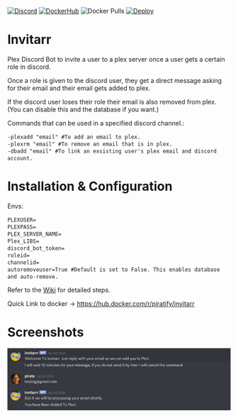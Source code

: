 [![Discord](https://img.shields.io/discord/708829995744755822?color=7289DA&label=Discord&style=for-the-badge&logo=discord)](https://discord.gg/vcxCytN) 
[![DockerHub](https://img.shields.io/badge/Docker-Hub-%23099cec?style=for-the-badge&logo=docker)](https://hub.docker.com/r/piratify/invitarr)
![Docker Pulls](https://img.shields.io/docker/pulls/piratify/invitarr?color=099cec&style=for-the-badge)
[![Deploy](https://img.shields.io/badge/%E2%86%91_Deploy_to-Heroku-7056bf.svg?style=flat-square)](https://dashboard.heroku.com/new?template=https://github.com/Sleepingpirates/Invitarr-Heroku)
# Invitarr
Plex Discord Bot to invite a user to a plex server once a user gets a certain role in discord. 

Once a role is given to the discord user, they get a direct message asking for their email and their email gets added to plex. 

If the discord user loses their role their email is also removed from plex. (You can disable this and the database if you want.)

Commands that can be used in a specified discord channel.: 
```
-plexadd "email" #To add an email to plex. 
-plexrm "email" #To remove an email that is in plex. 
-dbadd "email" #To link an exsisting user's plex email and discord account.
```

# Installation & Configuration

Envs:

```
PLEXUSER=
PLEXPASS=
PLEX_SERVER_NAME=
Plex_LIBS=
discord_bot_token=
roleid=
channelid=
autoremoveuser=True #Default is set to False. This enables database and auto-remove. 
```

Refer to the [Wiki](https://github.com/Sleepingpirates/Invitarr/wiki) for detailed steps.

Quick Link to docker -> https://hub.docker.com/r/piratify/invitarr

# Screenshots
![bot](https://github.com/Sleepingpirates/Invitarr/blob/master/Screenshots/June_06.10.2020_07.08.21_PM.png)
